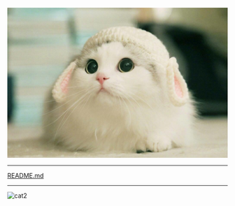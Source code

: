![cat](cat1.jpg)

---

[README.md](https://github.com/Yuhh56/My-Assignments-for-Computer-English/blob/main/README.md)

---
![cat2](https://gimg2.baidu.com/image_search/src=http%3A%2F%2Fold.bz55.com%2Fuploads%2Fallimg%2F120122%2F1_120122230539_1.jpg&refer=http%3A%2F%2Fold.bz55.com&app=2002&size=f9999,10000&q=a80&n=0&g=0n&fmt=jpeg?sec=1621011679&t=d3d54e4938db56fb791e949db29493ab)
